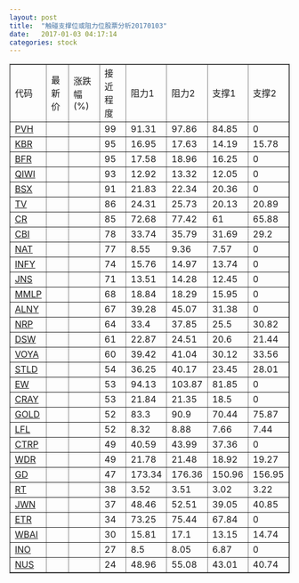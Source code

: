 ```yaml
---
layout: post
title:  "触碰支撑位或阻力位股票分析20170103"
date:   2017-01-03 04:17:14
categories: stock
---
```

<script type="text/javascript">
var stockList = []
stockList.push('gb_pvh');
stockList.push('gb_kbr');
stockList.push('gb_bfr');
stockList.push('gb_qiwi');
stockList.push('gb_bsx');
stockList.push('gb_tv');
stockList.push('gb_cr');
stockList.push('gb_cbi');
stockList.push('gb_nat');
stockList.push('gb_infy');
stockList.push('gb_jns');
stockList.push('gb_mmlp');
stockList.push('gb_alny');
stockList.push('gb_nrp');
stockList.push('gb_dsw');
stockList.push('gb_voya');
stockList.push('gb_stld');
stockList.push('gb_ew');
stockList.push('gb_cray');
stockList.push('gb_gold');
stockList.push('gb_lfl');
stockList.push('gb_ctrp');
stockList.push('gb_wdr');
stockList.push('gb_gd');
stockList.push('gb_rt');
stockList.push('gb_jwn');
stockList.push('gb_etr');
stockList.push('gb_wbai');
stockList.push('gb_ino');
stockList.push('gb_nus');
</script>
<table border="1">
 <tr>
 <td>代码</td>
 <td>最新价</td>
 <td>涨跌幅(%)</td>
 <td>接近程度</td>
 <td>阻力1</td>
 <td>阻力2</td>
 <td>支撑1</td>
 <td>支撑2</td>
</tr>
  <tr id="pvh" class="red">
  <td><a href="http://stock.finance.sina.com.cn/usstock/quotes/PVH.html" target="_blank">PVH</a></td><td></td><td></td><td>99</td><td>91.31</td><td>97.86</td><td>84.85</td><td>0</td></tr>
  <tr id="kbr" class="red">
  <td><a href="http://stock.finance.sina.com.cn/usstock/quotes/KBR.html" target="_blank">KBR</a></td><td></td><td></td><td>95</td><td>16.95</td><td>17.63</td><td>14.19</td><td>15.78</td></tr>
  <tr id="bfr" class="red">
  <td><a href="http://stock.finance.sina.com.cn/usstock/quotes/BFR.html" target="_blank">BFR</a></td><td></td><td></td><td>95</td><td>17.58</td><td>18.96</td><td>16.25</td><td>0</td></tr>
  <tr id="qiwi" class="red">
  <td><a href="http://stock.finance.sina.com.cn/usstock/quotes/QIWI.html" target="_blank">QIWI</a></td><td></td><td></td><td>93</td><td>12.92</td><td>13.32</td><td>12.05</td><td>0</td></tr>
  <tr id="bsx" class="red">
  <td><a href="http://stock.finance.sina.com.cn/usstock/quotes/BSX.html" target="_blank">BSX</a></td><td></td><td></td><td>91</td><td>21.83</td><td>22.34</td><td>20.36</td><td>0</td></tr>
  <tr id="tv" class="green">
  <td><a href="http://stock.finance.sina.com.cn/usstock/quotes/TV.html" target="_blank">TV</a></td><td></td><td></td><td>86</td><td>24.31</td><td>25.73</td><td>20.13</td><td>20.89</td></tr>
  <tr id="cr" class="red">
  <td><a href="http://stock.finance.sina.com.cn/usstock/quotes/CR.html" target="_blank">CR</a></td><td></td><td></td><td>85</td><td>72.68</td><td>77.42</td><td>61</td><td>65.88</td></tr>
  <tr id="cbi" class="green">
  <td><a href="http://stock.finance.sina.com.cn/usstock/quotes/CBI.html" target="_blank">CBI</a></td><td></td><td></td><td>78</td><td>33.74</td><td>35.79</td><td>31.69</td><td>29.2</td></tr>
  <tr id="nat" class="red">
  <td><a href="http://stock.finance.sina.com.cn/usstock/quotes/NAT.html" target="_blank">NAT</a></td><td></td><td></td><td>77</td><td>8.55</td><td>9.36</td><td>7.57</td><td>0</td></tr>
  <tr id="infy" class="red">
  <td><a href="http://stock.finance.sina.com.cn/usstock/quotes/INFY.html" target="_blank">INFY</a></td><td></td><td></td><td>74</td><td>15.76</td><td>14.97</td><td>13.74</td><td>0</td></tr>
  <tr id="jns" class="red">
  <td><a href="http://stock.finance.sina.com.cn/usstock/quotes/JNS.html" target="_blank">JNS</a></td><td></td><td></td><td>71</td><td>13.51</td><td>14.28</td><td>12.45</td><td>0</td></tr>
  <tr id="mmlp" class="green">
  <td><a href="http://stock.finance.sina.com.cn/usstock/quotes/MMLP.html" target="_blank">MMLP</a></td><td></td><td></td><td>68</td><td>18.84</td><td>18.29</td><td>15.95</td><td>0</td></tr>
  <tr id="alny" class="red">
  <td><a href="http://stock.finance.sina.com.cn/usstock/quotes/ALNY.html" target="_blank">ALNY</a></td><td></td><td></td><td>67</td><td>39.28</td><td>45.07</td><td>31.38</td><td>0</td></tr>
  <tr id="nrp" class="red">
  <td><a href="http://stock.finance.sina.com.cn/usstock/quotes/NRP.html" target="_blank">NRP</a></td><td></td><td></td><td>64</td><td>33.4</td><td>37.85</td><td>25.5</td><td>30.82</td></tr>
  <tr id="dsw" class="red">
  <td><a href="http://stock.finance.sina.com.cn/usstock/quotes/DSW.html" target="_blank">DSW</a></td><td></td><td></td><td>61</td><td>22.87</td><td>24.51</td><td>20.6</td><td>21.44</td></tr>
  <tr id="voya" class="red">
  <td><a href="http://stock.finance.sina.com.cn/usstock/quotes/VOYA.html" target="_blank">VOYA</a></td><td></td><td></td><td>60</td><td>39.42</td><td>41.04</td><td>30.12</td><td>33.56</td></tr>
  <tr id="stld" class="red">
  <td><a href="http://stock.finance.sina.com.cn/usstock/quotes/STLD.html" target="_blank">STLD</a></td><td></td><td></td><td>54</td><td>36.25</td><td>40.17</td><td>23.45</td><td>28.01</td></tr>
  <tr id="ew" class="red">
  <td><a href="http://stock.finance.sina.com.cn/usstock/quotes/EW.html" target="_blank">EW</a></td><td></td><td></td><td>53</td><td>94.13</td><td>103.87</td><td>81.85</td><td>0</td></tr>
  <tr id="cray" class="red">
  <td><a href="http://stock.finance.sina.com.cn/usstock/quotes/CRAY.html" target="_blank">CRAY</a></td><td></td><td></td><td>53</td><td>21.84</td><td>21.35</td><td>18.5</td><td>0</td></tr>
  <tr id="gold" class="green">
  <td><a href="http://stock.finance.sina.com.cn/usstock/quotes/GOLD.html" target="_blank">GOLD</a></td><td></td><td></td><td>52</td><td>83.3</td><td>90.9</td><td>70.44</td><td>75.87</td></tr>
  <tr id="lfl" class="red">
  <td><a href="http://stock.finance.sina.com.cn/usstock/quotes/LFL.html" target="_blank">LFL</a></td><td></td><td></td><td>52</td><td>8.32</td><td>8.88</td><td>7.66</td><td>7.44</td></tr>
  <tr id="ctrp" class="red">
  <td><a href="http://stock.finance.sina.com.cn/usstock/quotes/CTRP.html" target="_blank">CTRP</a></td><td></td><td></td><td>49</td><td>40.59</td><td>43.99</td><td>37.36</td><td>0</td></tr>
  <tr id="wdr" class="green">
  <td><a href="http://stock.finance.sina.com.cn/usstock/quotes/WDR.html" target="_blank">WDR</a></td><td></td><td></td><td>49</td><td>21.78</td><td>21.48</td><td>18.92</td><td>19.27</td></tr>
  <tr id="gd" class="red">
  <td><a href="http://stock.finance.sina.com.cn/usstock/quotes/GD.html" target="_blank">GD</a></td><td></td><td></td><td>47</td><td>173.34</td><td>176.36</td><td>150.96</td><td>156.95</td></tr>
  <tr id="rt" class="green">
  <td><a href="http://stock.finance.sina.com.cn/usstock/quotes/RT.html" target="_blank">RT</a></td><td></td><td></td><td>38</td><td>3.52</td><td>3.51</td><td>3.02</td><td>3.22</td></tr>
  <tr id="jwn" class="red">
  <td><a href="http://stock.finance.sina.com.cn/usstock/quotes/JWN.html" target="_blank">JWN</a></td><td></td><td></td><td>37</td><td>48.46</td><td>52.51</td><td>39.05</td><td>40.85</td></tr>
  <tr id="etr" class="green">
  <td><a href="http://stock.finance.sina.com.cn/usstock/quotes/ETR.html" target="_blank">ETR</a></td><td></td><td></td><td>34</td><td>73.25</td><td>75.44</td><td>67.84</td><td>0</td></tr>
  <tr id="wbai" class="red">
  <td><a href="http://stock.finance.sina.com.cn/usstock/quotes/WBAI.html" target="_blank">WBAI</a></td><td></td><td></td><td>30</td><td>15.81</td><td>17.1</td><td>13.15</td><td>14.74</td></tr>
  <tr id="ino" class="green">
  <td><a href="http://stock.finance.sina.com.cn/usstock/quotes/INO.html" target="_blank">INO</a></td><td></td><td></td><td>27</td><td>8.5</td><td>8.05</td><td>6.87</td><td>0</td></tr>
  <tr id="nus" class="red">
  <td><a href="http://stock.finance.sina.com.cn/usstock/quotes/NUS.html" target="_blank">NUS</a></td><td></td><td></td><td>24</td><td>48.96</td><td>55.08</td><td>43.01</td><td>40.74</td></tr>
</table>
